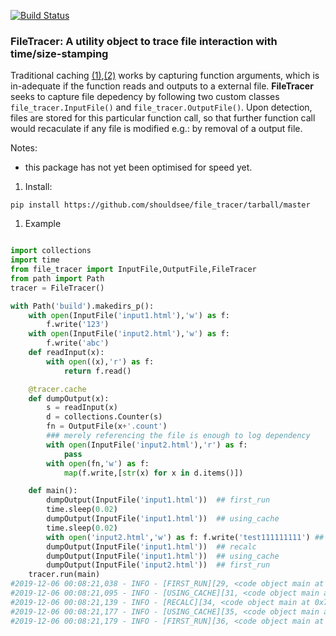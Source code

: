 [![Build Status](https://travis-ci.com/shouldsee/file_tracer.svg?branch=master)](https://travis-ci.com/shouldsee/file_tracer)

### FileTracer: A utility object to trace file interaction with time/size-stamping 

Traditional caching [(1)](https://github.com/python/cpython/blob/30afc91f5e70cf4748ffac77a419ba69ebca6f6a/Lib/functools.py#L485),[(2)](https://stackoverflow.com/a/49883466/8083313) works by capturing function arguments, which 
is in-adequate if the function reads and outputs to a external file.
**FileTracer** seeks to capture file depedency by following 
two custom classes `file_tracer.InputFile()` and `file_tracer.OutputFile()`.
Upon detection, files are stored for this particular function call, so
that further function call would recaculate if any file is modified e.g.:
by removal of a output file.

Notes:
  - this package has not yet been optimised for speed yet.
  
1. Install:

```
pip install https://github.com/shouldsee/file_tracer/tarball/master
```

1. Example
```python

import collections
import time
from file_tracer import InputFile,OutputFile,FileTracer
from path import Path
tracer = FileTracer()

with Path('build').makedirs_p():
	with open(InputFile('input1.html'),'w') as f:
	    f.write('123')
	with open(InputFile('input2.html'),'w') as f:
	    f.write('abc')      
	def readInput(x):
	    with open((x),'r') as f:
	        return f.read()

	@tracer.cache
	def dumpOutput(x):
		s = readInput(x)
		d = collections.Counter(s)
		fn = OutputFile(x+'.count')
		### merely referencing the file is enough to log dependency
		with open(InputFile('input2.html'),'r') as f:
		    pass
		with open(fn,'w') as f:
		    map(f.write,[str(x) for x in d.items()])        

	def main():            
		dumpOutput(InputFile('input1.html'))  ## first_run
		time.sleep(0.02) 
		dumpOutput(InputFile('input1.html'))  ## using_cache
		time.sleep(0.02)
		with open('input2.html','w') as f: f.write('test111111111') ## change implicit input
		dumpOutput(InputFile('input1.html'))  ## recalc
		dumpOutput(InputFile('input1.html'))  ## using_cache
		dumpOutput(InputFile('input2.html'))  ## first_run
	tracer.run(main)
#2019-12-06 00:08:21,038 - INFO - [FIRST_RUN][29, <code object main at 0x7fdbffc29030, file "example.py", line 28>]
#2019-12-06 00:08:21,095 - INFO - [USING_CACHE][31, <code object main at 0x7fdbffc29030, file "example.py", line 28>]
#2019-12-06 00:08:21,139 - INFO - [RECALC][34, <code object main at 0x7fdbffc29030, file "example.py", line 28>]
#2019-12-06 00:08:21,177 - INFO - [USING_CACHE][35, <code object main at 0x7fdbffc29030, file "example.py", line 28>]
#2019-12-06 00:08:21,179 - INFO - [FIRST_RUN][36, <code object main at 0x7fdbffc29030, file "example.py", line 28>]

```
